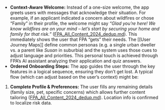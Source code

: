 - **Context-Aware Welcome:** Instead of a one-size welcome, the app greets users with messages that acknowledge their situation. For example, if an applicant indicated a concern about wildfires or chose “Family” in their profile, the welcome might say _“Glad you’re here! We know wildfires are on your mind – let’s start by securing your home and family for that risk.”_ ([FPA_All_Content_2024_dedup.md](file://file-hjqcqt2gbaare3mtak2s6c%23:~:text=adaptive%20ai%20onboarding:%20once%20signed,user%20is%20then%20guided%20through/)). This immediately shows the user that FPA “gets” their needs. The [[User Journey Maps]] define common personas (e.g. a single urban dweller vs. a parent like _Susan_ in suburbia) and the system uses those cues to adjust language and priorities. This personal touch is achieved through FPA’s AI assistant analyzing their application and quiz answers.  
- **Ordered Onboarding Steps:** The app guides the user through the key features in a logical sequence, ensuring they don’t get lost. A typical flow (which can adjust based on the user’s context) might be:  
1. **Complete Profile & Preferences:** The user fills any remaining details (family size, pet, specific concerns) which allows further content tailoring ([FPA_All_Content_2024_dedup.md](file://xn--file-hjqcqt2gbaare3mtak2s6c%23:~:text=shes%20immediately%20greeted%20with%20a,experience%20to%20her%20familys%20needs-xh39e6b/)). Location info is confirmed to localize risk data.
